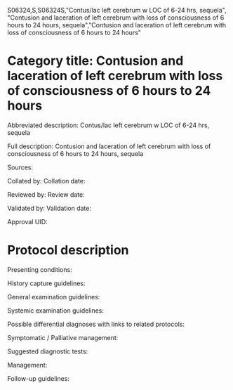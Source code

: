 S06324,S,S06324S,"Contus/lac left cerebrum w LOC of 6-24 hrs, sequela", "Contusion and laceration of left cerebrum with loss of consciousness of 6 hours to 24 hours, sequela","Contusion and laceration of left cerebrum with loss of consciousness of 6 hours to 24 hours"
# Category title: Contusion and laceration of left cerebrum with loss of consciousness of 6 hours to 24 hours

Abbreviated description: Contus/lac left cerebrum w LOC of 6-24 hrs, sequela

Full description: Contusion and laceration of left cerebrum with loss of consciousness of 6 hours to 24 hours, sequela

Sources:

Collated by:
Collation date:

Reviewed by:
Review date:

Validated by:
Validation date:

Approval UID:

# Protocol description

Presenting conditions:

History capture guidelines:

General examination guidelines:

Systemic examination guidelines:

Possible differential diagnoses with links to related protocols:

Symptomatic / Palliative management:

Suggested diagnostic tests:

Management:

Follow-up guidelines:
